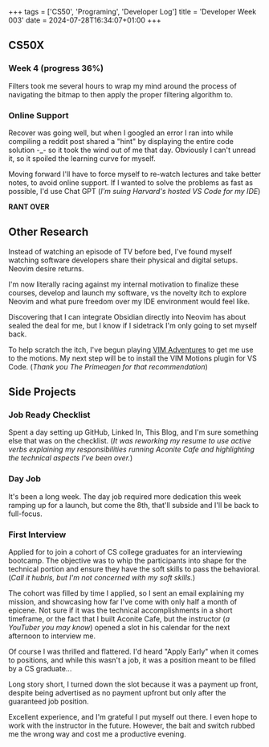 +++
tags = ['CS50', 'Programing', 'Developer Log']
title = 'Developer Week 003'
date = 2024-07-28T16:34:07+01:00
+++

## CS50X

### Week 4 (progress 36%)

Filters took me several hours to wrap my mind around the process of navigating the bitmap to then apply the proper filtering algorithm to.

### Online Support

Recover was going well, but when I googled an error I ran into while compiling a reddit post shared a "hint" by displaying the entire code solution \-\_\- so it took the wind out of me that day. Obviously I can't unread it, so it spoiled the learning curve for myself.

Moving forward I'll have to force myself to re-watch lectures and take better notes, to avoid online support. If I wanted to solve the problems as fast as possible, I'd use Chat GPT (_I'm suing Harvard's hosted VS Code for my IDE_)

**RANT OVER**

## Other Research

Instead of watching an episode of TV before bed, I've found myself watching software developers share their physical and digital setups. Neovim desire returns.

I'm now literally racing against my internal motivation to finalize these courses, develop and launch my software, vs the novelty itch to explore Neovim and what pure freedom over my IDE environment would feel like.

Discovering that I can integrate Obsidian directly into Neovim has about sealed the deal for me, but I know if I sidetrack I'm only going to set myself back.

To help scratch the itch, I've begun playing [VIM Adventures](https://vim-adventures.com/) to get me use to the motions. My next step will be to install the VIM Motions plugin for VS Code. (_Thank you The Primeagen for that recommendation_)

## Side Projects

### Job Ready Checklist

Spent a day setting up GitHub, Linked In, This Blog, and I'm sure something else that was on the checklist. (_It was reworking my resume to use active verbs explaining my responsibilities running Aconite Cafe and highlighting the technical aspects I've been over._)

### Day Job

It's been a long week. The day job required more dedication this week ramping up for a launch, but come the 8th, that'll subside and I'll be back to full-focus.

### First Interview

Applied for to join a cohort of CS college graduates for an interviewing bootcamp. The objective was to whip the participants into shape for the technical portion and ensure they have the soft skills to pass the behavioral. (_Call it hubris, but I'm not concerned with my soft skills._)

The cohort was filled by time I applied, so I sent an email explaining my mission, and showcasing how far I've come with only half a month of epicene. Not sure if it was the technical accomplishments in a short timeframe, or the fact that I built Aconite Cafe, but the instructor (_a YouTuber you may know_) opened a slot in his calendar for the next afternoon to interview me.

Of course I was thrilled and flattered. I'd heard "Apply Early" when it comes to positions, and while this wasn't a job, it was a position meant to be filled by a CS graduate...

Long story short, I turned down the slot because it was a payment up front, despite being advertised as no payment upfront but only after the guaranteed job position.

Excellent experience, and I'm grateful I put myself out there. I even hope to work with the instructor in the future. However, the bait and switch rubbed me the wrong way and cost me a productive evening.
